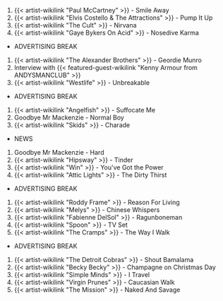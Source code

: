 1. {{< artist-wikilink "Paul McCartney" >}} - Smile Away
2. {{< artist-wikilink "Elvis Costello & The Attractions" >}} - Pump It Up
3. {{< artist-wikilink "The Cult" >}} - Nirvana
4. {{< artist-wikilink "Gaye Bykers On Acid" >}} - Nosedive Karma

- ADVERTISING BREAK

1. {{< artist-wikilink "The Alexander Brothers" >}} - Geordie Munro
2. Interview with {{< featured-guest-wikilink "Kenny Armour from ANDYSMANCLUB" >}}
3. {{< artist-wikilink "Westlife" >}} - Unbreakable 

- ADVERTISING BREAK

1. {{< artist-wikilink "Angelfish" >}} - Suffocate Me
2. Goodbye Mr Mackenzie - Normal Boy
3. {{< artist-wikilink "Skids" >}} - Charade

- NEWS

1. Goodbye Mr Mackenzie - Hard
2. {{< artist-wikilink "Hipsway" >}} - Tinder
3. {{< artist-wikilink "Win" >}} - You've Got the Power
4. {{< artist-wikilink "Attic Lights" >}} - The Dirty Thirst
 
- ADVERTISING BREAK

1. {{< artist-wikilink "Roddy Frame" >}} - Reason For Living
2. {{< artist-wikilink "Melys" >}} - Chinese Whispers
3. {{< artist-wikilink "Fabienne DelSol" >}} - Ragunboneman
4. {{< artist-wikilink "Spoon" >}} - TV Set
5. {{< artist-wikilink "The Cramps" >}} - The Way I Walk

- ADVERTISING BREAK

1. {{< artist-wikilink "The Detroit Cobras" >}} - Shout Bamalama
2. {{< artist-wikilink "Becky Becky" >}} - Champagne on Christmas Day
3. {{< artist-wikilink "Simple Minds" >}} - I Travel
4. {{< artist-wikilink "Virgin Prunes" >}} - Caucasian Walk
5. {{< artist-wikilink "The Mission" >}} - Naked And Savage
